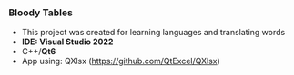 ### Bloody Tables
* This project was created for learning languages ​​and translating words
* **IDE: Visual Studio 2022**
* C++/**Qt6**
* App using: QXlsx (https://github.com/QtExcel/QXlsx)
